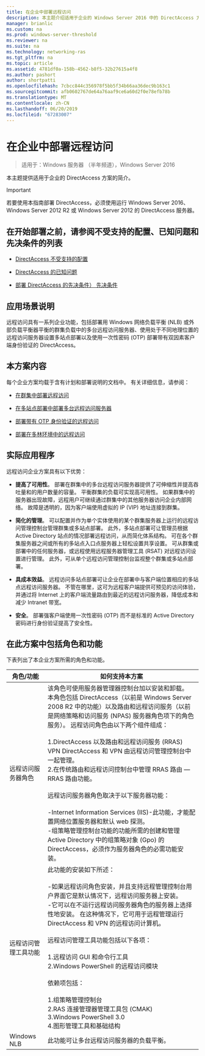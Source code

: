 ```yaml
---
title: 在企业中部署远程访问
description: 本主题介绍适用于企业的 Windows Server 2016 中的 DirectAccess 方案。
manager: brianlic
ms.custom: na
ms.prod: windows-server-threshold
ms.reviewer: na
ms.suite: na
ms.technology: networking-ras
ms.tgt_pltfrm: na
ms.topic: article
ms.assetid: 4781df0a-158b-4562-b8f5-32b27615a4f8
ms.author: pashort
author: shortpatti
ms.openlocfilehash: 7cbcc844c356978f5bb5f34b66aa36dec9b163c1
ms.sourcegitcommit: afb0602767de64a76aaf9ce6a60d2f0e78efb78b
ms.translationtype: MT
ms.contentlocale: zh-CN
ms.lasthandoff: 06/20/2019
ms.locfileid: "67283007"
---
```

# <a name="deploy-remote-access-in-an-enterprise"></a>在企业中部署远程访问

>适用于：Windows 服务器 （半年频道），Windows Server 2016

本主题提供适用于企业的 DirectAccess 方案的简介。  
  
  
> [!IMPORTANT]  
> 若要使用本指南部署 DirectAccess，必须使用运行 Windows Server 2016、 Windows Server 2012 R2 或 Windows Server 2012 的 DirectAccess 服务器。  
  
## <a name="before-you-begin-deploying-see-the-list-of-unsupported-configurations-known-issues-and-prerequisites"></a>在开始部署之前，请参阅不受支持的配置、已知问题和先决条件的列表  
  
-   [DirectAccess 不受支持的配置](https://technet.microsoft.com/windows-server-docs/networking/remote-access/directaccess/directaccess-unsupported-configurations)  
  
-   [DirectAccess 的已知问题](https://technet.microsoft.com/windows-server-docs/networking/remote-access/directaccess/directaccess-known-issues)  
  
-   [部署 DirectAccess 的先决条件） 先决条件](https://technet.microsoft.com/windows-server-docs/networking/remote-access/directaccess/prerequisites-for-deploying-directaccess)  
  
## <a name="BKMK_OVER"></a>应用场景说明  
远程访问具有一系列企业功能，包括部署用 Windows 网络负载平衡 (NLB) 或外部负载平衡器平衡的群集负载中的多台远程访问服务器、使用处于不同地理位置的远程访问服务器设置多站点部署以及使用一次性密码 (OTP) 部署带有双因素客户端身份验证的 DirectAccess。  
  
## <a name="in-this-scenario"></a>本方案内容  
每个企业方案均载于含有计划和部署说明的文档中。 有关详细信息，请参阅：  
  
-   [在群集中部署远程访问](cluster/Deploy-Remote-Access-In-Cluster.md)  
  
-   [在多站点部署中部署多台远程访问服务器](multisite/Deploy-Multiple-Remote-Access-Servers-in-a-Multisite-Deployment.md)  
  
-   [部署带有 OTP 身份验证的远程访问](otp/Deploy-RA-OTP.md)  
  
-   [部署在多林环境中的远程访问](multi-forest/Deploy-Remote-Access-in-a-Multi-Forest-Environment.md)  
  
## <a name="BKMK_APP"></a>实际应用程序  
远程访问企业方案具有以下优势：  
  
-   **提高了可用性**。 部署在群集中的多台远程访问服务器提供了可伸缩性并提高吞吐量和的用户数量的容量。 平衡群集的负载可实现高可用性。 如果群集中的服务器出现故障，远程用户可继续通过群集中的其他服务器访问企业内部网络。 故障是透明的，因为客户端使用虚拟的 IP (VIP) 地址连接到群集。  
  
-   **简化的管理**。 可以配置并作为单个实体使用的某个群集服务器上运行的远程访问管理控制台管理群集或多站点部署。 此外，多站点部署可让管理员根据 Active Directory 站点的情况部署远程访问，从而简化体系结构。 可在各个群集服务器之间或所有的多站点入口点服务器上轻松设置共享设置。 可从群集或部署中的任何服务器，或远程使用远程服务器管理工具 (RSAT) 对远程访问设置进行管理。 此外，可从单个远程访问管理控制台监视整个群集或多站点部署。  
  
-   **具成本效益**。 远程访问多站点部署可让企业在部署中与客户端位置相应的多站点远程访问服务器。 不管在哪里，这可为远程客户端提供可预见的访问体验，并通过将 Internet 上的客户端流量路由到最近的远程访问服务器，降低成本和减少 Intranet 带宽。  
  
-   **安全**。 部署强客户端使用一次性密码 (OTP) 而不是标准的 Active Directory 密码进行身份验证提高了安全性。  
  
## <a name="BKMK_NEW"></a>在此方案中包括角色和功能  
下表列出了本企业方案所需的角色和功能。  
  
|角色/功能|如何支持本方案|  
|---------|-----------------|  
|远程访问服务器角色|该角色可使用服务器管理器控制台加以安装和卸载。 本角色包括 DirectAccess（以前是 Windows Server 2008 R2 中的功能）以及路由和远程访问服务（以前是网络策略和访问服务 (NPAS) 服务器角色项下的角色服务）。 远程访问角色由以下两个组件组成：<br /><br />1.DirectAccess 以及路由和远程访问服务 (RRAS) VPN DirectAccess 和 VPN 由远程访问管理控制台中一起管理。<br />2.在传统路由和远程访问控制台中管理 RRAS 路由 — RRAS 路由功能。<br /><br />远程访问服务器角色取决于以下服务器功能：<br /><br />-Internet Information Services (IIS)-此功能，才能配置网络位置服务器和默认 web 探测。<br />-组策略管理控制台功能的功能所需的创建和管理 Active Directory 中的组策略对象 (Gpo) 的 DirectAccess，必须作为服务器角色的必需功能安装。|  
|远程访问管理工具功能|此功能的安装如下所述：<br /><br />-如果远程访问角色安装，并且支持远程管理控制台用户界面它是默认情况下，远程访问服务器上安装。<br />-它可以在不运行远程访问服务器角色的服务器上选择性地安装。 在这种情况下，它可用于远程管理运行 DirectAccess 和 VPN 的远程访问计算机。<br /><br />远程访问管理工具功能包括以下各项：<br /><br />1.远程访问 GUI 和命令行工具<br />2.Windows PowerShell 的远程访问模块<br /><br />依赖项包括：<br /><br />1.组策略管理控制台<br />2.RAS 连接管理器管理工具包 (CMAK)<br />3.Windows PowerShell 3.0<br />4.图形管理工具和基础结构|  
|Windows NLB|此功能可让多台远程访问服务器的负载平衡。|  
  

  


